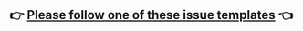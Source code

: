 ## 👉 [Please follow one of these issue templates](https://github.com/event-catalog/sdk/issues/new/choose) 👈
